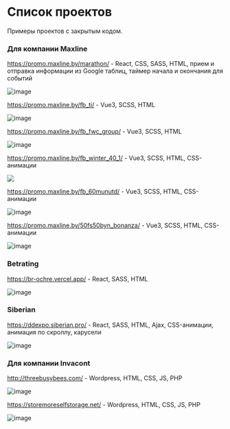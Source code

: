 # Список проектов

Примеры проектов с закрытым кодом.

### Для компании Maxline

https://promo.maxline.by/marathon/ - React, CSS, SASS, HTML, прием и отправка информации из Google таблиц, таймер начала и окончания для событий

![image](https://github.com/kotcher1/projects/assets/43149448/986faaaf-960e-4ced-bb78-5b7d2117a28e)


https://promo.maxline.by/fb_ti/ - Vue3, SCSS, HTML

![image](https://github.com/kotcher1/projects/assets/43149448/277fb866-17f6-4665-89a9-6c5e172bd878)


https://promo.maxline.by/fb_fwc_group/ -  Vue3, SCSS, HTML

![image](https://github.com/kotcher1/projects/assets/43149448/fbb14581-5ca9-4737-a430-8d10476b856b)


https://promo.maxline.by/fb_winter_40_1/ - Vue3, SCSS, HTML, CSS-анимации

![](anima5.gif)


https://promo.maxline.by/fb_60munutd/ - Vue3, SCSS, HTML, CSS-анимации

![image](https://github.com/kotcher1/projects/assets/43149448/6483ae1e-599b-47c1-bdf1-7fecc083893a)


https://promo.maxline.by/50fs50byn_bonanza/ - Vue3, SCSS, HTML, CSS-анимации

![image](https://github.com/kotcher1/projects/assets/43149448/b1f20ce1-a528-4123-9f78-a76764c05e3f)


### Betrating

https://br-ochre.vercel.app/ - React, SASS, HTML

![image](https://github.com/kotcher1/projects/assets/43149448/c6c9e0c2-251f-43aa-898c-87968367a828)


### Siberian

https://ddexpo.siberian.pro/ - React, SASS, HTML, Ajax, CSS-анимации, анимация по скроллу, карусели

![image](https://github.com/kotcher1/projects/assets/43149448/e5f57390-0678-43c1-873f-968df9cd58bf)


### Для компании Invacont

http://threebusybees.com/ - Wordpress, HTML, CSS, JS, PHP

![image](https://github.com/kotcher1/projects/assets/43149448/79391af7-b63b-4918-a95f-94b9bf8e4bb9)


https://storemoreselfstorage.net/ - Wordpress, HTML, CSS, JS, PHP

![image](https://github.com/kotcher1/projects/assets/43149448/67c3b0e3-72de-4da6-81a1-d498587f7b91)


















